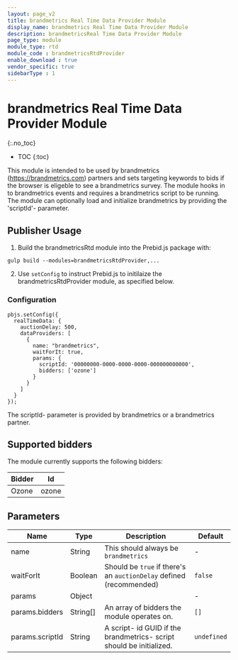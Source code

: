 ```yaml
---
layout: page_v2
title: brandmetrics Real Time Data Provider Module
display_name: brandmetrics Real Time Data Provider Module
description: brandmetricsReal Time Data Provider Module
page_type: module
module_type: rtd
module_code : brandmetricsRtdProvider
enable_download : true
vendor_specific: true
sidebarType : 1
---
```


# brandmetrics Real Time Data Provider Module
{:.no_toc}

* TOC
{:toc}

This module is intended to be used by brandmetrics (https://brandmetrics.com) partners and sets targeting keywords to bids if the browser is eligeble to see a brandmetrics survey.
The module hooks in to brandmetrics events and requires a brandmetrics script to be running. The module can optionally load and initialize brandmetrics by providing the 'scriptId'- parameter.


## Publisher Usage

1) Build the brandmetricsRtd module into the Prebid.js package with:

```
gulp build --modules=brandmetricsRtdProvider,...
```

2) Use `setConfig` to instruct Prebid.js to initilaize the brandmetricsRtdProvider module, as specified below.

### Configuration

```
pbjs.setConfig({
  realTimeData: {
    auctionDelay: 500,
    dataProviders: [
      {
        name: "brandmetrics",
        waitForIt: true,
        params: {
          scriptId: '00000000-0000-0000-0000-000000000000',
          bidders: ['ozone']
        }
      }
    ]
  }
});
```

The scriptId- parameter is provided by brandmetrics or a brandmetrics partner.


## Supported bidders

The module currently supports the following bidders:

| Bidder | Id    |
| ------ | ----- |
| Ozone  | ozone |


## Parameters
| Name              | Type                 | Description        | Default        |
| ----------------- | -------------------- | ------------------ | ------------------ |
| name              | String               | This should always be `brandmetrics` | - |
| waitForIt         | Boolean              | Should be `true` if there's an `auctionDelay` defined (recommended) | `false` |
| params            | Object               |                 | - |
| params.bidders    | String[]             | An array of bidders the module operates on. | `[]` |
| params.scriptId   | String               | A script- id GUID if the brandmetrics- script should be initialized. | `undefined` |
